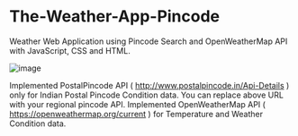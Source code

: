 # The-Weather-App-Pincode
Weather Web Application using Pincode Search and OpenWeatherMap API with JavaScript, CSS and HTML.

![image](https://user-images.githubusercontent.com/40241669/129103548-3f2f559e-8cf6-4f86-93fb-6afa992bcf6c.png)

Implemented PostalPincode API ( http://www.postalpincode.in/Api-Details ) only for Indian Postal Pincode Condition data.
You can replace above URL with your regional pincode API.
Implemented OpenWeatherMap API ( https://openweathermap.org/current ) for Temperature and Weather Condition data.
